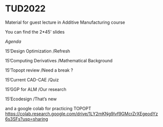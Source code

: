 # TUD2022
Material for guest lecture in Additive Manufacturing course



You can find the 2*45' slides 


*Agenda*

15’Design Optimization /Refresh

15’Computing Derivatives /Mathematical Background

15’Topopt review /Need a break ?

15’Current CAD-CAE /Quiz

15’GGP for ALM /Our research

15’Ecodesign /That’s new


and a google colab for practicing TOPOPT
https://colab.research.google.com/drive/1LY2mKNg9lvf9GMcrZrXEgeodYz6s3SFs?usp=sharing
